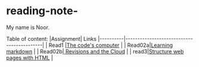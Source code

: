 # reading-note-

My name is Noor.

Table of content:
|Assignment| Links
|----------|-------------------------------------------|
|   Read1  |[The code's computer](read1.md)            |
|   Read02a|[Learning markdown](read02a.md)            |
|   Read02b|[ Revisions and the Cloud](read02b)        |
|     read3|[Structure web pages with HTML](read03)    |